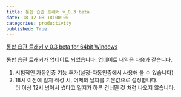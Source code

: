 ```yaml
---
title: 통합 습관 트래커 v_0.3 beta
date: 18-12-08 18:00:00
categories: productivity
published: True
---
```


[통합 습관 트래커 v_0.3 beta for 64bit Windows](https://github.com/pandavas89/habbit_logger/releases/download/v0.3-beta/integral_note.exe)

통합 습관 트래커가 업데이트 되었습니다. 업데이트 내역은 다음과 같습니다.

1. 시험적인 자동인증 기능 추가(설정-자동인증에서 사용해 볼 수 있습니다)
2. 18시 이전에 일지 작성 시, 어제의 날짜를 기본값으로 설정합니다.  
더 이상 12시 넘어서 썼다고 일지가 하루 건너뛴 것 처럼 나오지 않습니다.
